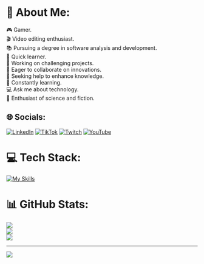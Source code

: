 # 💫 About Me:
🎮 Gamer.<br>🎬 Video editing enthusiast.<br>📚 Pursuing a degree in software analysis and development.<br>🚀 Quick learner.<br>🔧 Working on challenging projects.<br>👥 Eager to collaborate on innovations.<br>🤝 Seeking help to enhance knowledge.<br>📖 Constantly learning.<br>💻 Ask me about technology.<br>🌌 Enthusiast of science and fiction.



## 🌐 Socials:
[![LinkedIn](https://img.shields.io/badge/LinkedIn-%230077B5.svg?logo=linkedin&logoColor=white)](https://linkedin.com/in/angelo-marcari) [![TikTok](https://img.shields.io/badge/TikTok-%23000000.svg?logo=TikTok&logoColor=white)](https://tiktok.com/@ocelotexg) [![Twitch](https://img.shields.io/badge/Twitch-%239146FF.svg?logo=Twitch&logoColor=white)](https://twitch.tv/ocelotexg) [![YouTube](https://img.shields.io/badge/YouTube-%23FF0000.svg?logo=YouTube&logoColor=white)](https://youtube.com/@ocelotex2294) 

# 💻 Tech Stack:
[![My Skills](https://skillicons.dev/icons?i=ae,ai,ps,pr,blender,c,cpp,dart,discord,bots,figma,flutter,mysql,postgres,py)](https://skillicons.dev)
# 📊 GitHub Stats:
![](https://github-readme-stats.vercel.app/api?username=Ocelotex&theme=slateorange&hide_border=true&include_all_commits=false&count_private=false)<br/>
![](https://github-readme-streak-stats.herokuapp.com/?user=Ocelotex&theme=slateorange&hide_border=true)<br/>
![](https://github-readme-stats.vercel.app/api/top-langs/?username=Ocelotex&theme=slateorange&hide_border=true&include_all_commits=false&count_private=false&layout=compact)

---
![](https://komarev.com/ghpvc/?username=your-github-username&color=orange)
